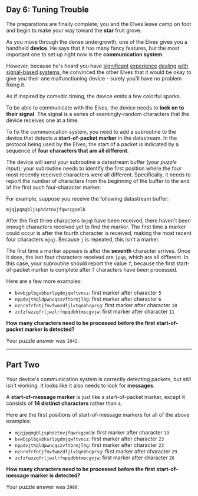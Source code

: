 ## Day 6: Tuning Trouble

The preparations are finally complete; you and the Elves leave camp on foot and begin to make 
your way toward the **star** fruit grove.

As you move through the dense undergrowth, one of the Elves gives you a handheld **device**. 
He says that it has many fancy features, but the most important one to set up right now is the 
**communication system**.

However, because he's heard you have [significant](https://adventofcode.com/2016/day/6) 
[experience](https://adventofcode.com/2016/day/25) [dealing](https://adventofcode.com/2019/day/7) 
[with](https://adventofcode.com/2019/day/9) [signal-based](https://adventofcode.com/2019/day/16) 
[systems](https://adventofcode.com/2021/day/25), he convinced the other Elves that it would be 
okay to give you their one malfunctioning device - surely you'll have no problem fixing it.

As if inspired by comedic timing, the device emits a few colorful sparks.

To be able to communicate with the Elves, the device needs to **lock on to their signal**. The 
signal is a series of seemingly-random characters that the device receives one at a time.

To fix the communication system, you need to add a subroutine to the device that detects a 
**start-of-packet marker** in the datastream. In the protocol being used by the Elves, the 
start of a packet is indicated by a sequence of **four characters that are all different**.

The device will send your subroutine a datastream buffer (_your puzzle input_); your 
subroutine needs to identify the first position where the four most recently received 
characters were all different. Specifically, it needs to report the number of characters 
from the beginning of the buffer to the end of the first such four-character marker.

For example, suppose you receive the following datastream buffer:

```
mjqjpqmgbljsphdztnvjfqwrcgsmlb
```

After the first three characters (`mjq`) have been received, there haven't been enough characters 
received yet to find the marker. The first time a marker could occur is after the fourth character 
is received, making the most recent four characters `mjqj`. Because `j` is repeated, this isn't 
a marker.

The first time a marker appears is after the **seventh** character arrives. Once it does, the 
last four characters received are `jpqm`, which are all different. In this case, your subroutine 
should report the value `7`, because the first start-of-packet marker is complete after `7` 
characters have been processed.

Here are a few more examples:

- `bvwbjplbgvbhsrlpgdmjqwftvncz`: first marker after character `5`
- `nppdvjthqldpwncqszvftbrmjlhg`: first marker after character `6`
- `nznrnfrfntjfmvfwmzdfjlvtqnbhcprsg`: first marker after character `10`
- `zcfzfwzzqfrljwzlrfnpqdbhtmscgvjw`: first marker after character `11`

**How many characters need to be processed before the first start-of-packet marker is detected?**

Your puzzle answer was `1042`.

---

## Part Two

Your device's communication system is correctly detecting packets, but still isn't working. It 
looks like it also needs to look for **messages**.

A **start-of-message marker** is just like a start-of-packet marker, except it consists of 
**14 distinct characters** rather than `4`.

Here are the first positions of start-of-message markers for all of the above examples:

- `mjqjpqmgbljsphdztnvjfqwrcgsmlb`: first marker after character `19`
- `bvwbjplbgvbhsrlpgdmjqwftvncz`: first marker after character `23`
- `nppdvjthqldpwncqszvftbrmjlhg`: first marker after character `23`
- `nznrnfrfntjfmvfwmzdfjlvtqnbhcprsg`: first marker after character `29`
- `zcfzfwzzqfrljwzlrfnpqdbhtmscgvjw`: first marker after character `26`

**How many characters need to be processed before the first start-of-message marker is detected?**

Your puzzle answer was `2980`.
